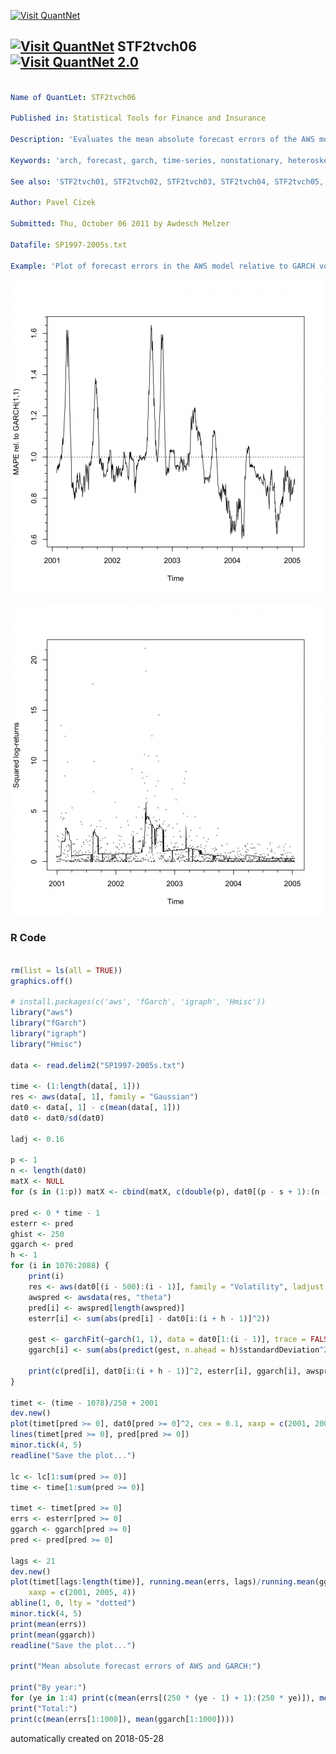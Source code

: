 [<img src="https://github.com/QuantLet/Styleguide-and-FAQ/blob/master/pictures/banner.png" width="888" alt="Visit QuantNet">](http://quantlet.de/)

## [<img src="https://github.com/QuantLet/Styleguide-and-FAQ/blob/master/pictures/qloqo.png" alt="Visit QuantNet">](http://quantlet.de/) **STF2tvch06** [<img src="https://github.com/QuantLet/Styleguide-and-FAQ/blob/master/pictures/QN2.png" width="60" alt="Visit QuantNet 2.0">](http://quantlet.de/)

```yaml

Name of QuantLet: STF2tvch06

Published in: Statistical Tools for Finance and Insurance

Description: 'Evaluates the mean absolute forecast errors of the AWS model for SP500 data in years 2001-2005.'

Keywords: 'arch, forecast, garch, time-series, nonstationary, heteroskedasticity, forecast, volatility'

See also: 'STF2tvch01, STF2tvch02, STF2tvch03, STF2tvch04, STF2tvch05, STF2tvch07'

Author: Pavel Cizek

Submitted: Thu, October 06 2011 by Awdesch Melzer

Datafile: SP1997-2005s.txt

Example: 'Plot of forecast errors in the AWS model relative to GARCH volatility forecast errory for SP500 data and plot of mean absolute forecast errors in the AWS model for SP500 data.'
```

![Picture1](plot1.png)

![Picture2](plot2.png)

### R Code
```r

rm(list = ls(all = TRUE))
graphics.off()

# install.packages(c('aws', 'fGarch', 'igraph', 'Hmisc'))
library("aws")
library("fGarch")
library("igraph")
library("Hmisc")

data <- read.delim2("SP1997-2005s.txt")

time <- (1:length(data[, 1]))
res <- aws(data[, 1], family = "Gaussian")
dat0 <- data[, 1] - c(mean(data[, 1]))
dat0 <- dat0/sd(dat0)

ladj <- 0.16

p <- 1
n <- length(dat0)
matX <- NULL
for (s in (1:p)) matX <- cbind(matX, c(double(p), dat0[(p - s + 1):(n - s)]^2))

pred <- 0 * time - 1
esterr <- pred
ghist <- 250
ggarch <- pred
h <- 1
for (i in 1076:2088) {
    print(i)
    res <- aws(dat0[(i - 500):(i - 1)], family = "Volatility", ladjust = ladj, demo = FALSE)
    awspred <- awsdata(res, "theta")
    pred[i] <- awspred[length(awspred)]
    esterr[i] <- sum(abs(pred[i] - dat0[i:(i + h - 1)]^2))
    
    gest <- garchFit(~garch(1, 1), data = dat0[1:(i - 1)], trace = FALSE, include.mean = FALSE)
    ggarch[i] <- sum(abs(predict(gest, n.ahead = h)$standardDeviation^2 - dat0[i:(i + h - 1)]^2))
    
    print(c(pred[i], dat0[i:(i + h - 1)]^2, esterr[i], ggarch[i], awspred[length(awspred), ]))
}

timet <- (time - 1078)/250 + 2001
dev.new()
plot(timet[pred >= 0], dat0[pred >= 0]^2, cex = 0.1, xaxp = c(2001, 2005, 4), xlab = "Time", ylab = "Squared log-returns")
lines(timet[pred >= 0], pred[pred >= 0])
minor.tick(4, 5)
readline("Save the plot...")

lc <- lc[1:sum(pred >= 0)]
time <- time[1:sum(pred >= 0)]

timet <- timet[pred >= 0]
errs <- esterr[pred >= 0]
ggarch <- ggarch[pred >= 0]
pred <- pred[pred >= 0]

lags <- 21
dev.new()
plot(timet[lags:length(time)], running.mean(errs, lags)/running.mean(ggarch, lags), type = "l", xlab = "Time", ylab = "MAPE rel. to GARCH(1,1)", 
    xaxp = c(2001, 2005, 4))
abline(1, 0, lty = "dotted")
minor.tick(4, 5)
print(mean(errs))
print(mean(ggarch))
readline("Save the plot...")

print("Mean absolute forecast errors of AWS and GARCH:")

print("By year:")
for (ye in 1:4) print(c(mean(errs[(250 * (ye - 1) + 1):(250 * ye)]), mean(ggarch[(250 * (ye - 1) + 1):(250 * ye)])))
print("Total:")
print(c(mean(errs[1:1000]), mean(ggarch[1:1000]))) 

```

automatically created on 2018-05-28
